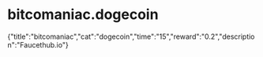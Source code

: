 # bitcomaniac.dogecoin
{"title":"bitcomaniac","cat":"dogecoin","time":"15","reward":"0.2","description":"Faucethub.io"}
